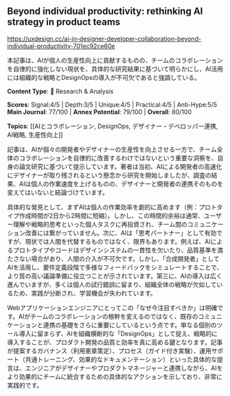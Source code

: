 ## Beyond individual productivity: rethinking AI strategy in product teams

https://uxdesign.cc/ai-in-designer-developer-collaboration-beyond-individual-productivity-701ec92ce60e

本記事は、AIが個人の生産性向上に貢献するものの、チームのコラボレーションを自律的に強化しない現状を、具体的な研究結果に基づいて明らかにし、AI活用には組織的な戦略とDesignOpsの導入が不可欠であると強調している。

**Content Type**: 🔬 Research & Analysis

**Scores**: Signal:4/5 | Depth:3/5 | Unique:4/5 | Practical:4/5 | Anti-Hype:5/5
**Main Journal**: 77/100 | **Annex Potential**: 79/100 | **Overall**: 80/100

**Topics**: [[AIとコラボレーション, DesignOps, デザイナー・デベロッパー連携, AI戦略, 生産性向上]]

記事は、AIが個々の開発者やデザイナーの生産性を向上させる一方で、チーム全体のコラボレーションを自律的に改善するわけではないという重要な洞察を、自身の論文研究に基づいて提示しています。著者は当初、AIによる開発者の高速化にデザイナーが取り残されるという懸念から研究を開始しましたが、調査の結果、AIは個人の作業速度を上げるものの、デザイナーと開発者の連携そのものを変えてはいないと結論づけています。

具体的な発見として、まずAIは個人の作業効率を劇的に高めます（例：プロトタイプ作成時間が2日から2時間に短縮）。しかし、この時間的余裕は通常、ユーザー理解や戦略的思考といった個人タスクに再投資され、チーム間のコミュニケーション改善には繋がっていません。次に、AIは「思考パートナー」として有効ですが、現状では人間を代替するものではなく、限界もあります。例えば、AIによるプロトタイプやコードはデザインシステムの一貫性を欠いたり、品質基準を満たさない場合があり、人間の介入が不可欠です。しかし、「合成開発者」としてAIを活用し、要件定義段階で多様なフィードバックをシミュレートすることで、より質の高い議論準備に役立つことが示されています。第三に、AIの導入は広く進んでいますが、多くは個人の試行錯誤に留まり、組織全体の戦略が欠如しているため、実践が分断され、学習機会が失われています。

Webアプリケーションエンジニアにとってこの「なぜ今注目すべきか」は明確です。AIがチームのコラボレーションの根幹を変えるのではなく、既存のコミュニケーションと連携の基礎をさらに重要にしているという点です。単なる個別のツール導入に留まらず、AIを組織横断的な「DesignOps」として捉え、戦略的に導入することが、プロダクト開発の品質と効率を真に高める鍵となります。記事が提案するガバナンス（利用憲章策定）、プロセス（ガイド付き実験）、運用サポート（共通トレーニング、効果的なドキュメンテーション）といった具体的な提言は、エンジニアがデザイナーやプロダクトマネージャーと連携しながら、AIをより効果的にチームに統合するための具体的なアクションを示しており、非常に実践的です。